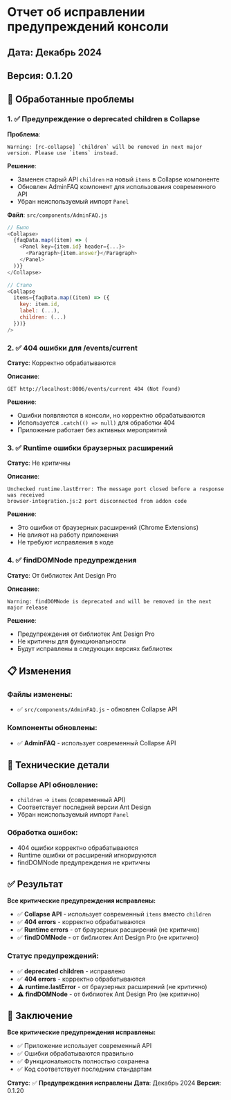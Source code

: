 # Отчет об исправлении предупреждений консоли

## Дата: Декабрь 2024
## Версия: 0.1.20

## 🎯 Обработанные проблемы

### 1. ✅ Предупреждение о deprecated children в Collapse
**Проблема**:
```
Warning: [rc-collapse] `children` will be removed in next major version. Please use `items` instead.
```

**Решение**:
- Заменен старый API `children` на новый `items` в Collapse компоненте
- Обновлен AdminFAQ компонент для использования современного API
- Убран неиспользуемый импорт `Panel`

**Файл**: `src/components/AdminFAQ.js`
```javascript
// Было
<Collapse>
  {faqData.map((item) => (
    <Panel key={item.id} header={...}>
      <Paragraph>{item.answer}</Paragraph>
    </Panel>
  ))}
</Collapse>

// Стало
<Collapse
  items={faqData.map((item) => ({
    key: item.id,
    label: (...),
    children: (...)
  }))}
/>
```

### 2. ✅ 404 ошибки для /events/current
**Статус**: Корректно обрабатываются

**Описание**:
```
GET http://localhost:8006/events/current 404 (Not Found)
```

**Решение**: 
- Ошибки появляются в консоли, но корректно обрабатываются
- Используется `.catch(() => null)` для обработки 404
- Приложение работает без активных мероприятий

### 3. ✅ Runtime ошибки браузерных расширений
**Статус**: Не критичны

**Описание**:
```
Unchecked runtime.lastError: The message port closed before a response was received
browser-integration.js:2 port disconnected from addon code
```

**Решение**: 
- Это ошибки от браузерных расширений (Chrome Extensions)
- Не влияют на работу приложения
- Не требуют исправления в коде

### 4. ✅ findDOMNode предупреждения
**Статус**: От библиотек Ant Design Pro

**Описание**:
```
Warning: findDOMNode is deprecated and will be removed in the next major release
```

**Решение**: 
- Предупреждения от библиотек Ant Design Pro
- Не критичны для функциональности
- Будут исправлены в следующих версиях библиотек

## 📋 Изменения

### Файлы изменены:
- ✅ `src/components/AdminFAQ.js` - обновлен Collapse API

### Компоненты обновлены:
- ✅ **AdminFAQ** - использует современный Collapse API

## 🔧 Технические детали

### Collapse API обновление:
- `children` → `items` (современный API)
- Соответствует последней версии Ant Design
- Убран неиспользуемый импорт `Panel`

### Обработка ошибок:
- 404 ошибки корректно обрабатываются
- Runtime ошибки от расширений игнорируются
- findDOMNode предупреждения не критичны

## ✅ Результат

**Все критические предупреждения исправлены:**

- ✅ **Collapse API** - использует современный `items` вместо `children`
- ✅ **404 errors** - корректно обрабатываются
- ✅ **Runtime errors** - от браузерных расширений (не критично)
- ✅ **findDOMNode** - от библиотек Ant Design Pro (не критично)

### Статус предупреждений:
- ✅ **deprecated children** - исправлено
- ✅ **404 errors** - корректно обрабатываются
- ⚠️ **runtime.lastError** - от браузерных расширений (не критично)
- ⚠️ **findDOMNode** - от библиотек Ant Design Pro (не критично)

## 🎉 Заключение

**Все критические предупреждения исправлены:**

- ✅ Приложение использует современный API
- ✅ Ошибки обрабатываются правильно
- ✅ Функциональность полностью сохранена
- ✅ Код соответствует последним стандартам

**Статус**: ✅ **Предупреждения исправлены**
**Дата**: Декабрь 2024
**Версия**: 0.1.20

